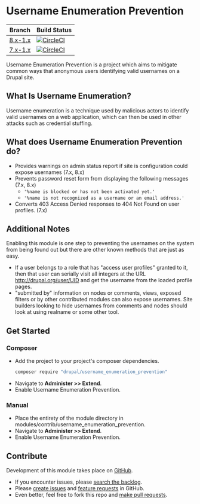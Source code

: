 # Username Enumeration Prevention

| Branch | Build Status |
| ------ | ------------ |
| [8.x-1.x](https://www.drupal.org/project/username_enumeration_prevention/releases/8.x-1.x-dev) | [![CircleCI](https://img.shields.io/circleci/project/github/nicksantamaria/drupal-username_enumeration_prevention/8.x-1.x.svg?style=for-the-badge)](https://circleci.com/gh/nicksantamaria/drupal-username_enumeration_prevention/tree/8.x-1.x) |
| [7.x-1.x](https://www.drupal.org/project/username_enumeration_prevention/releases/7.x-1.x-dev) | [![CircleCI](https://img.shields.io/circleci/project/github/nicksantamaria/drupal-username_enumeration_prevention/7.x-1.x.svg?style=for-the-badge)](https://circleci.com/gh/nicksantamaria/drupal-username_enumeration_prevention/tree/7.x-1.x) |

Username Enumeration Prevention is a project which aims to mitigate common ways that anonymous users identifying valid usernames on a Drupal site.

## What Is Username Enumeration?

Username enumeration is a technique used by malicious actors to identify valid usernames on a web application, which can then be used in other attacks such as credential stuffing.

## What does Username Enumeration Prevention do?

* Provides warnings on admin status report if site is configuration could expose usernames (7.x, 8.x)
* Prevents password reset form from displaying the following messages (7.x, 8.x)
  * `'%name is blocked or has not been activated yet.'`
  * `'%name is not recognized as a username or an email address.'`
* Converts 403 Access Denied responses to 404 Not Found on user profiles. (7.x)

## Additional Notes

Enabling this module is one step to preventing the usernames on the system from being found out but there are other known methods that are just as easy. 

* If a user belongs to a role that has "access user profiles" granted to it, then that user can serially visit all integers at the URL http://drupal.org/user/UID and get the username from the loaded profile pages. 
* "submitted by" information on nodes or comments, views, exposed filters or by other contributed modules can also expose usernames. Site builders looking to hide usernames from comments and nodes should look at using realname or some other tool.

## Get Started

### Composer

* Add the project to your project's composer dependencies.
    ```sh
    composer require "drupal/username_enumeration_prevention"
    ```
* Navigate to **Administer >> Extend**.
* Enable Username Enumeration Prevention.

### Manual

* Place the entirety of the module directory in
modules/contrib/username_enumeration_prevention.
* Navigate to **Administer >> Extend**.
* Enable Username Enumeration Prevention.

## Contribute

Development of this module takes place on [GitHub](https://github.com/nicksantamaria/drupal-username_enumeration_prevention).

* If you encounter issues, please [search the backlog](https://github.com/nicksantamaria/drupal-username_enumeration_prevention/issues).
* Please [create issues](https://github.com/nicksantamaria/drupal-username_enumeration_prevention/issues/new?labels=bug) and [feature requests](https://github.com/nicksantamaria/drupal-username_enumeration_prevention/issues/new?labels=enhancement) in GitHub.
* Even better, feel free to fork this repo and [make pull requests](https://github.com/nicksantamaria/drupal-username_enumeration_prevention/compare).
